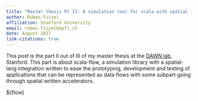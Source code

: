 ```yaml
---
title: "Master thesis Pt II: A simulation tool for scala with spatial integration: scala-flow"
author: Ruben Fiszel
affiliation: Stanford University
email: ruben.fiszel@epfl.ch
date: August 2017
link-citations: true
---
```


This post is the part II out of III of my master thesis at the [DAWN lab](http://dawn.cs.stanford.edu/), Stanford. This part is about scala-flow, a simulation library with a spatial-lang integration written to ease the prototyping, development and testing of applications that can be represented as data flows with some subpart going through spatial written accelerators.

${flow}
